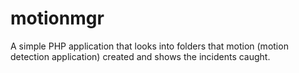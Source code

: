# motionmgr
A simple PHP application that looks into folders that motion (motion detection application) created and shows the incidents caught.
